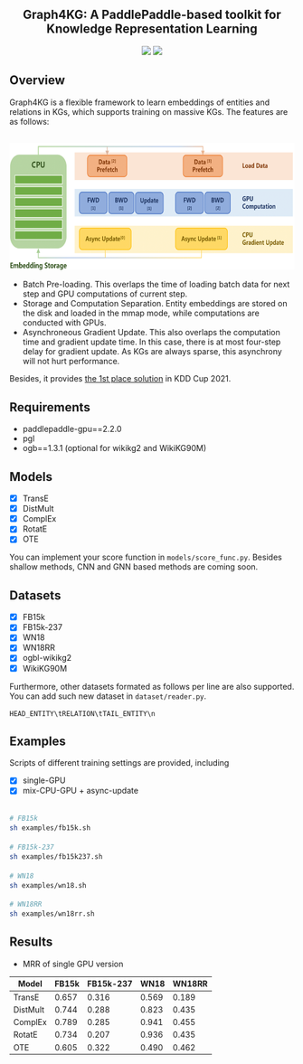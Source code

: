 <h2 align="center">Graph4KG: A PaddlePaddle-based toolkit for Knowledge Representation Learning</h2>
<p align="center">
  <a href="https://ogb.stanford.edu/docs/lsc/wikikg90mv2/"><img src="https://img.shields.io/badge/KDD--CUP-2021-brightgreen"></a>
  <a href="https://arxiv.org/abs/2107.01892"><img src="http://img.shields.io/badge/Paper-PDF-59d.svg"></a> 
  </a>
</p>

## Overview

Graph4KG is a flexible framework to learn embeddings of entities and relations in KGs, which supports training on massive KGs. The features are as follows:

<h2 align="center">
<img align="center"  src="./architecture.png" alt="architecture" width = "600" height = "225">
</h2>

- Batch Pre-loading. This overlaps the time of loading batch data for next step and GPU computations of current step.
- Storage and Computation Separation. Entity embeddings are stored on the disk and loaded in the mmap mode, while computations are conducted with GPUs. 
- Asynchroneous Gradient Update. This also overlaps the computation time and gradient update time. In this case, there is at most four-step delay for gradient update. As KGs are always sparse, this asynchrony will not hurt performance.

Besides, it provides [the 1st place solution](https://ogb.stanford.edu/kddcup2021/results/#final_wikikg90m) in KDD Cup 2021.


## Requirements

 - paddlepaddle-gpu==2.2.0
 - pgl
 - ogb==1.3.1 (optional for wikikg2 and WikiKG90M)

## Models

- [x] TransE 
- [x] DistMult
- [x] ComplEx
- [x] RotatE
- [x] OTE

You can implement your score function in ```models/score_func.py```. Besides shallow methods, CNN and GNN based methods are coming soon.

## Datasets

- [x] FB15k
- [x] FB15k-237
- [x] WN18
- [x] WN18RR
- [x] ogbl-wikikg2
- [x] WikiKG90M

Furthermore, other datasets formated as follows per line are also supported. You can add such new dataset in ```dataset/reader.py```.
```text
HEAD_ENTITY\tRELATION\tTAIL_ENTITY\n
```

## Examples

Scripts of different training settings are provided, including 
- [x] single-GPU
- [x] mix-CPU-GPU + async-update

```bash

# FB15k
sh examples/fb15k.sh

# FB15k-237
sh examples/fb15k237.sh

# WN18
sh examples/wn18.sh

# WN18RR
sh examples/wn18rr.sh
```

## Results

- MRR of single GPU version

| Model | FB15k | FB15k-237 | WN18 | WN18RR |
| --- | --- | --- | --- | --- |
| TransE | 0.657 | 0.316 | 0.569 | 0.189 |
| DistMult | 0.744 | 0.288 | 0.823 | 0.435 | 
| ComplEx | 0.789 | 0.285 | 0.941 | 0.455 | 
| RotatE | 0.734 | 0.207 | 0.936 | 0.435 | 
| OTE | 0.605 | 0.322 | 0.490 | 0.462 | 





